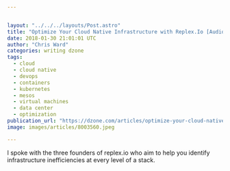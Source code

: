 ```yaml
---


layout: "../../../layouts/Post.astro"
title: "Optimize Your Cloud Native Infrastructure with Replex.Io [Audio..."
date: 2018-01-30 21:01:01 UTC
author: "Chris Ward"
categories: writing dzone
tags:
  - cloud
  - cloud native
  - devops
  - containers
  - kubernetes
  - mesos
  - virtual machines
  - data center
  - optimization
publication_url: "https://dzone.com/articles/optimize-your-cloud-native-infrastructure-with-rep"
image: images/articles/8003560.jpeg

---
```

I spoke with the three founders of replex.io who aim to help you identify infrastructure inefficiencies at every level of a stack.

